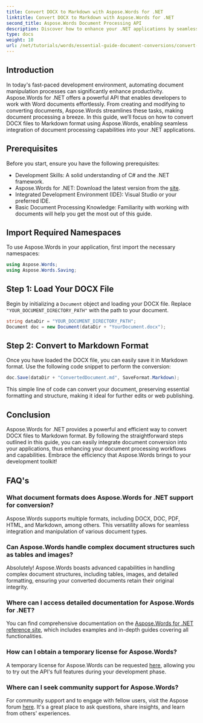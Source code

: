 ```yaml
---
title: Convert DOCX to Markdown with Aspose.Words for .NET
linktitle: Convert DOCX to Markdown with Aspose.Words for .NET
second_title: Aspose.Words Document Processing API
description: Discover how to enhance your .NET applications by seamlessly converting DOCX files to Markdown using Aspose.Words for .NET. This comprehensive guide step-by-step instructions, and FAQs.
type: docs
weight: 10
url: /net/tutorials/words/essential-guide-document-conversions/convert-docx-to-markdown/
---
```

## Introduction

In today's fast-paced development environment, automating document manipulation processes can significantly enhance productivity. Aspose.Words for .NET offers a powerful API that enables developers to work with Word documents effortlessly. From creating and modifying to converting documents, Aspose.Words streamlines these tasks, making document processing a breeze. In this guide, we’ll focus on how to convert DOCX files to Markdown format using Aspose.Words, enabling seamless integration of document processing capabilities into your .NET applications.

## Prerequisites

Before you start, ensure you have the following prerequisites:

- Development Skills: A solid understanding of C# and the .NET framework.
- Aspose.Words for .NET: Download the latest version from the [site](https://releases.aspose.com/words/net/).
- Integrated Development Environment (IDE): Visual Studio or your preferred IDE.
- Basic Document Processing Knowledge: Familiarity with working with documents will help you get the most out of this guide.

## Import Required Namespaces

To use Aspose.Words in your application, first import the necessary namespaces:

```csharp
using Aspose.Words;
using Aspose.Words.Saving;
```

## Step 1: Load Your DOCX File

Begin by initializing a `Document` object and loading your DOCX file. Replace `"YOUR_DOCUMENT_DIRECTORY_PATH"` with the path to your document.

```csharp
string dataDir = "YOUR_DOCUMENT_DIRECTORY_PATH";
Document doc = new Document(dataDir + "YourDocument.docx");
```

## Step 2: Convert to Markdown Format

Once you have loaded the DOCX file, you can easily save it in Markdown format. Use the following code snippet to perform the conversion:

```csharp
doc.Save(dataDir + "ConvertedDocument.md", SaveFormat.Markdown);
```

This simple line of code can convert your document, preserving essential formatting and structure, making it ideal for further edits or web publishing.

## Conclusion

Aspose.Words for .NET provides a powerful and efficient way to convert DOCX files to Markdown format. By following the straightforward steps outlined in this guide, you can easily integrate document conversion into your applications, thus enhancing your document processing workflows and capabilities. Embrace the efficiency that Aspose.Words brings to your development toolkit!

## FAQ's

### What document formats does Aspose.Words for .NET support for conversion?

Aspose.Words supports multiple formats, including DOCX, DOC, PDF, HTML, and Markdown, among others. This versatility allows for seamless integration and manipulation of various document types.

### Can Aspose.Words handle complex document structures such as tables and images?

Absolutely! Aspose.Words boasts advanced capabilities in handling complex document structures, including tables, images, and detailed formatting, ensuring your converted documents retain their original integrity.

### Where can I access detailed documentation for Aspose.Words for .NET?

You can find comprehensive documentation on the [Aspose.Words for .NET reference site](https://reference.aspose.com/words/net/), which includes examples and in-depth guides covering all functionalities.

### How can I obtain a temporary license for Aspose.Words?

A temporary license for Aspose.Words can be requested [here](https://purchase.aspose.com/temporary-license/), allowing you to try out the API's full features during your development phase.

### Where can I seek community support for Aspose.Words?

For community support and to engage with fellow users, visit the Aspose forum [here](https://forum.aspose.com/c/words/8). It's a great place to ask questions, share insights, and learn from others' experiences.